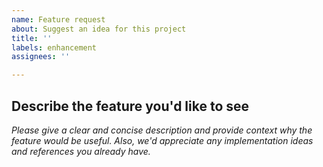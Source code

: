 ```yaml
---
name: Feature request
about: Suggest an idea for this project
title: ''
labels: enhancement
assignees: ''

---
```


<!-- Please do not post usage questions here. Ask them on the Q&A at the discussion tab on GitHub: https://github.com/pypsa-meets-earth/pypsa-distribution/discussions/categories/q-a -->

## Describe the feature you'd like to see

*Please give a clear and concise description and provide context why the feature would be useful.*
*Also, we'd appreciate any implementation ideas and references you already have.*
